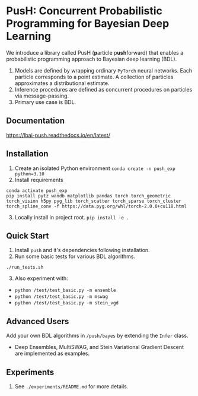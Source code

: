 # PusH: Concurrent Probabilistic Programming for Bayesian Deep Learning

We introduce a library called PusH (**p**article p**ush**forward) that
enables a probabilistic programming approach to Bayesian deep learning (BDL).

1. Models are defined by wrapping ordinary `PyTorch` neural networks.
   Each particle corresponds to a point estimate. A collection of particles
   approximates a distributional estimate.
2. Inference procedures are defined as concurrent procedures on particles via message-passing.
3. Primary use case is BDL.

## Documentation
https://lbai-push.readthedocs.io/en/latest/


## Installation

1. Create an isolated Python environment
   `conda create -n push_exp python=3.10`
2. Install requirements
```
conda activate push_exp
pip install pytz wandb matplotlib pandas torch torch_geometric torch_vision h5py pyg_lib torch_scatter torch_sparse torch_cluster torch_spline_conv -f https://data.pyg.org/whl/torch-2.0.0+cu118.html
```
3. Locally install in project root.
   `pip install -e .`


## Quick Start

1. Install `push` and it's dependencies following installation.
2. Run some basic tests for various BDL algorithms. 
```
./run_tests.sh
```
3. Also experiment with:
  - `python /test/test_basic.py -m ensemble`
  - `python /test/test_basic.py -m mswag`
  - `python /test/test_basic.py -m stein_vgd`


## Advanced Users

Add your own BDL algorithms in `/push/bayes` by extending the `Infer` class.
- Deep Ensembles, MultiSWAG, and Stein Variational Gradient Descent are implemented as examples.


## Experiments

1. See `./experiments/README.md` for more details.